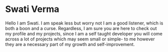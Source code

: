# Swati Verma
Hello I am Swati. I am speak less but worry not I am a good listener, which is both a boon and a curse. Regardless, I am sure you are here to check out my profile and my projects, since I am a self taught developer you will come across a lot of projects which may seem small or simple- to me however they are a necessary part of my growth and self-improvement.
